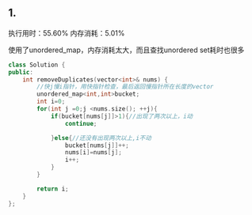 ## 1.

执行用时：55.60%
内存消耗：5.01%

使用了unordered_map，内存消耗太大，而且查找unordered set耗时也很多

```C++
class Solution {
public:
    int removeDuplicates(vector<int>& nums) {
        //快j慢i指针，用快指针检查，最后返回慢指针所在长度的vector
        unordered_map<int,int>bucket;
        int i=0;
        for(int j =0;j <nums.size(); ++j){
            if(bucket[nums[j]]>1){//出现了两次以上，i动
                continue;

            }else{//还没有出现两次以上,i不动
                bucket[nums[j]]++;
                nums[i]=nums[j];
                i++;
            }
        }

        return i;
    }
};
```

